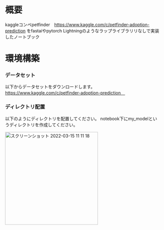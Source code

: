 # 概要
kaggleコンペpetfinder　https://www.kaggle.com/c/petfinder-adoption-prediction
をfastaiやpytorch Lightningのようなラップライブラリリなしで実装したノートブック

# 環境構築
### データセット
以下からデータセットをダウンロードします。
https://www.kaggle.com/c/petfinder-adoption-prediction　

### ディレクトリ配置
以下のようにディレクトリを配置してください。
notebook下にmy_modelというディレクトリを作成してください。

<img width="302" alt="スクリーンショット 2022-03-15 11 11 18" src="https://user-images.githubusercontent.com/81937075/158292065-8dba4583-8d73-40fc-b34f-19eb5ec093aa.png">

